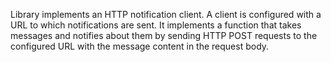 Library implements an HTTP notification client. A client is
configured with a URL to which notifications are sent. It implements a
function that takes messages and notifies about them by sending HTTP
POST requests to the configured URL with the message content in the request
body.
